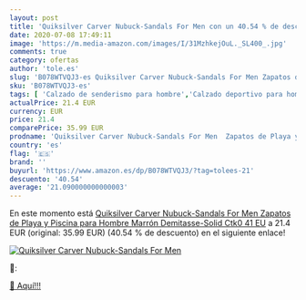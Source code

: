 ```yaml
---
layout: post
title: 'Quiksilver Carver Nubuck-Sandals For Men con un 40.54 % de descuento'
date: 2020-07-08 17:49:11
image: 'https://m.media-amazon.com/images/I/31MzhkejOuL._SL400_.jpg'
comments: true
category: ofertas
author: 'tole.es'
slug: 'B078WTVQJ3-es Quiksilver Carver Nubuck-Sandals For Men Zapatos de Playa...'
sku: 'B078WTVQJ3-es'
tags: [ 'Calzado de senderismo para hombre','Calzado deportivo para hombre','Chanclas y sandalias de piscina para hombre','Zapatillas de senderismo para hombre','Zapatillas y calzado deportivo para hombre','Zapatos','Zapatos para hombre','Zapatos y complementos','zapatos', ]
actualPrice: 21.4 EUR
currency: EUR
price: 21.4
comparePrice: 35.99 EUR
prodname: 'Quiksilver Carver Nubuck-Sandals For Men  Zapatos de Playa y Piscina para Hombre  Marrón  Demitasse-Solid Ctk0   41 EU'
country: 'es'
flag: '🇪🇸'
brand: ''
buyurl: 'https://www.amazon.es/dp/B078WTVQJ3/?tag=tolees-21'
descuento: '40.54'
average: '21.090000000000003'
---
```


En este momento está [Quiksilver Carver Nubuck-Sandals For Men  Zapatos de Playa y Piscina para Hombre  Marrón  Demitasse-Solid Ctk0   41 EU](https://www.amazon.es/dp/B078WTVQJ3/?tag=tolees-21) a 21.4 EUR (original: 35.99 EUR) (40.54 %  de descuento) en el siguiente enlace!

[![Quiksilver Carver Nubuck-Sandals For Men](https://m.media-amazon.com/images/I/31MzhkejOuL._SL400_.jpg)](https://www.amazon.es/dp/B078WTVQJ3/?tag=tolees-21)

🔎:


[🛒 Aquí!!!](https://www.amazon.es/dp/B078WTVQJ3/?tag=tolees-21)
